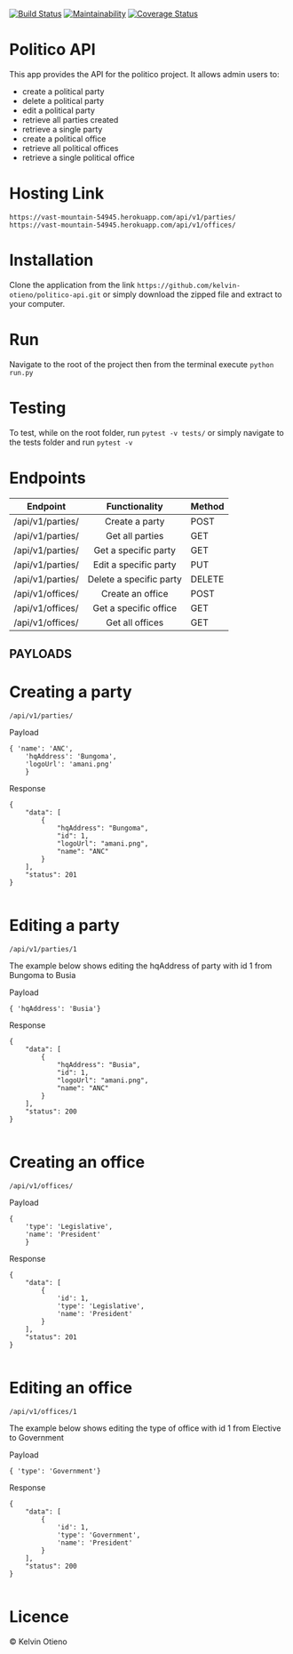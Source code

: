 [![Build Status](https://travis-ci.org/kelvin-otieno/politico-api.svg?branch=develop)](https://travis-ci.org/kelvin-otieno/politico-api)
[![Maintainability](https://api.codeclimate.com/v1/badges/e90d88ca20de549f2961/maintainability)](https://codeclimate.com/github/kelvin-otieno/politico-api/maintainability)
[![Coverage Status](https://coveralls.io/repos/github/kelvin-otieno/politico-api/badge.svg?branch=develop)](https://coveralls.io/github/kelvin-otieno/politico-api?branch=develop)

# Politico API

This app provides the API for the politico project. It allows admin users to:

- create a political party
- delete a political party
- edit a political party
- retrieve all parties created
- retrieve a single party
- create a political office
- retrieve all political offices
- retrieve a single political office

# Hosting Link
```
https://vast-mountain-54945.herokuapp.com/api/v1/parties/
https://vast-mountain-54945.herokuapp.com/api/v1/offices/
```

# Installation

Clone the application from the link `https://github.com/kelvin-otieno/politico-api.git` or simply download the zipped file and extract to your computer.

# Run

Navigate to the root of the project then from the terminal execute `python run.py`

# Testing

To test, while on the root folder, run `pytest -v tests/` or simply navigate to the tests folder and run `pytest -v`

# Endpoints

| Endpoint             |      Functionality      | Method |
| -------------------- | :---------------------: | ------ |
| /api/v1/parties/     |     Create a party      | POST   |
| /api/v1/parties/     |     Get all parties     | GET    |
| /api/v1/parties/<id> |  Get a specific party   | GET    |
| /api/v1/parties/<id> |  Edit a specific party  | PUT    |
| /api/v1/parties/<id> | Delete a specific party | DELETE |
| /api/v1/offices/     |    Create an office     | POST   |
| /api/v1/offices/<id> |  Get a specific office  | GET    |
| /api/v1/offices/     |     Get all offices     | GET    |

## PAYLOADS

# Creating a party

`/api/v1/parties/`

Payload  
```
{ 'name': 'ANC',        
    'hqAddress': 'Bungoma',       
    'logoUrl': 'amani.png'       
    }
```

Response  
```
{
    "data": [
        {
            "hqAddress": "Bungoma",
            "id": 1,
            "logoUrl": "amani.png",
            "name": "ANC"
        }
    ],
    "status": 201
}
    
```

# Editing a party

`/api/v1/parties/1`

The example below shows editing the hqAddress of party with id 1 from Bungoma to Busia

Payload    
```
{ 'hqAddress': 'Busia'}
```

Response  
```
{
    "data": [
        {
            "hqAddress": "Busia",
            "id": 1,
            "logoUrl": "amani.png",
            "name": "ANC"
        }
    ],
    "status": 200
}
    
```

# Creating an office

`/api/v1/offices/`

Payload  
```
{ 
    'type': 'Legislative',
    'name': 'President'    
    }
```

Response  
```
{
    "data": [
        {
            'id': 1,
            'type': 'Legislative',
            'name': 'President'
        }
    ],
    "status": 201
}
    
```

# Editing an office

`/api/v1/offices/1`

The example below shows editing the type of office with id 1 from Elective to Government

Payload    
```
{ 'type': 'Government'}
```

Response  
```
{
    "data": [
        {
            'id': 1,
            'type': 'Government',
            'name': 'President'
        }
    ],
    "status": 200
}
    
```
# Licence

© Kelvin Otieno

